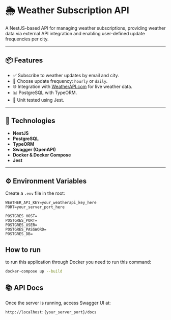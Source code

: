 # 🌦️ Weather Subscription API

A NestJS-based API for managing weather subscriptions, providing weather data via external API integration and enabling user-defined update frequencies per city.

---

## 📦 Features

- ✅ Subscribe to weather updates by email and city.
- 🔁 Choose update frequency: `hourly` or `daily`.
- 🌐 Integration with [WeatherAPI.com](https://www.weatherapi.com/) for live weather data.
- 📊 PostgreSQL with TypeORM.
- 🧪 Unit tested using Jest.

---

## 🚀 Technologies

- **NestJS**
- **PostgreSQL**
- **TypeORM**
- **Swagger (OpenAPI)**
- **Docker & Docker Compose**
- **Jest**

---

## ⚙️ Environment Variables

Create a `.env` file in the root:

```env
WEATHER_API_KEY=your_weatherapi_key_here
PORT=your_server_port_here

POSTGRES_HOST=
POSTGRES_PORT=
POSTGRES_USER=
POSTGRES_PASSWORD=
POSTGRES_DB=
```

## How to run

to run this application through Docker you need to run this command:

```bash
docker-compose up --build
```

## 📚 API Docs

Once the server is running, access Swagger UI at:

```bash
http://localhost:{your_server_port}/docs
```
